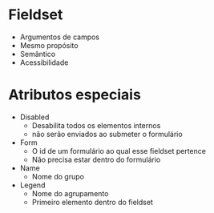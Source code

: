 <!--

# Formulários :paintbrush:

Para que serve?
 - Capturar dados de entrada ( input )
 - Interação
 - Controle

Pré requisitos
 - Básicos HTML

# Dominar



 - Estilização
 - Validação
 - Controle customizados
 - Javascript

-->

<!--
    <form>
    - Elemento que definirá uum formulário
    - É um container estilo <section> <footer>
    
    Atributos básicos
    - action
    - method

-->

# Fieldset

- Argumentos de campos
- Mesmo propósito
- Semântico
- Acessibilidade

# Atributos especiais

- Disabled
  - Desabilita todos os elementos internos
  - não serão enviados ao submeter o formulário
- Form
  - O id de um formulário ao qual esse fieldset pertence
  - Não precisa estar dentro do formulário
- Name
  - Nome do grupo
- Legend
  - Nome do agrupamento
  - Primeiro elemento dentro do fieldset

